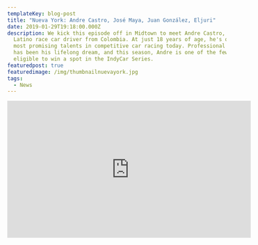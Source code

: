 ```yaml
---
templateKey: blog-post
title: "Nueva York: Andre Castro, José Maya, Juan González, Eljuri"
date: 2019-01-29T19:18:00.000Z
description: We kick this episode off in Midtown to meet Andre Castro, a young
  Latino race car driver from Colombia. At just 18 years of age, he's one of the
  most promising talents in competitive car racing today. Professional racing
  has been his lifelong dream, and this season, Andre is one of the few Latinos
  eligible to win a spot in the IndyCar Series.
featuredpost: true
featuredimage: /img/thumbnailnuevayork.jpg
tags:
  - News
---
```

<iframe width="560" height="315" src="https://www.youtube.com/embed/KUBoKGxSd5A" frameborder="0" allow="accelerometer; autoplay; encrypted-media; gyroscope; picture-in-picture" allowfullscreen></iframe>